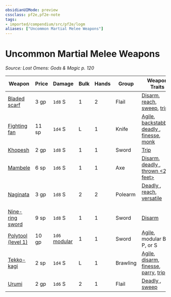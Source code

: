 ```yaml
---
obsidianUIMode: preview
cssclass: pf2e,pf2e-note
tags:
- imported/compendium/src/pf2e/logm
aliases: ["Uncommon Martial Melee Weapons"]
---
```

# Uncommon Martial Melee Weapons  
*Source: Lost Omens: Gods & Magic p. 120*  

| Weapon | Price | Damage | Bulk | Hands | Group | Weapon Traits |
|--------|-------|--------|------|-------|-------|---------------|
| [Bladed scarf](../../compendium/equipment/items/bladed-scarf-logm.md) | 3 gp | `1d8` S | 1 | 2 | Flail | [Disarm](rules/traits/disarm.md), [reach](reach.md), [sweep](sweep.md), [trip](rules/traits/trip.md) |
| [Fighting fan](../../compendium/equipment/items/fighting-fan-logm.md) | 11 sp | `1d4` S | L | 1 | Knife | [Agile](agile.md), [backstabber](backstabber.md), [deadly <d6>](deadly.md), [finesse](finesse.md), [monk](rules/traits/monk.md) |
| [Khopesh](../../compendium/equipment/items/khopesh-logm.md) | 2 gp | `1d8` S | 1 | 1 | Sword | [Trip](rules/traits/trip.md) |
| [Mambele](../../compendium/equipment/items/mambele-logm.md) | 6 sp | `1d6` S | 1 | 1 | Axe | [Disarm](rules/traits/disarm.md), [deadly <d8>](deadly.md), [thrown <20 feet>](thrown.md) |
| [Naginata](../../compendium/equipment/items/naginata-logm.md) | 3 gp | `1d8` S | 2 | 2 | Polearm | [Deadly <d8>](deadly.md), [reach](reach.md), [versatile <P>](versatile.md) |
| [Nine-ring sword](../../compendium/equipment/items/nine-ring-sword-logm.md) | 9 sp | `1d8` S | 1 | 1 | Sword | [Disarm](rules/traits/disarm.md) |
| [Polytool (level 1)](../../compendium/equipment/items/polytool-logm.md) | 10 gp | `1d6` [modular](modular-logm.md) | 1 | 1 | Sword | [Agile](agile.md), modular B, P, or S |
| [Tekko-kagi](../../compendium/equipment/items/tekko-kagi-logm.md) | 2 sp | `1d4` S | L | 1 | Brawling | [Agile](agile.md), [disarm](rules/traits/disarm.md), [finesse](finesse.md), [parry](parry.md), [trip](rules/traits/trip.md) |
| [Urumi](../../compendium/equipment/items/urumi-logm.md) | 2 gp | `1d6` S | 2 | 1 | Flail | [Deadly <d10>](deadly.md), [sweep](sweep.md) |
